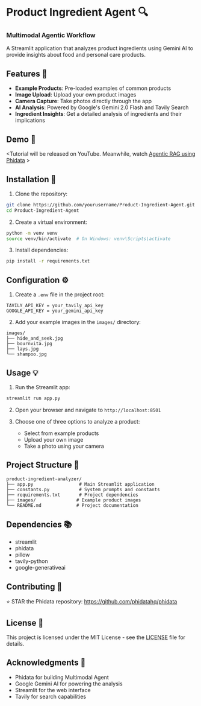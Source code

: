 # Product Ingredient Agent 🔍

### Multimodal Agentic Workflow

A Streamlit application that analyzes product ingredients using Gemini AI to provide insights about food and personal care products.

## Features 🌟

- **Example Products**: Pre-loaded examples of common products
- **Image Upload**: Upload your own product images
- **Camera Capture**: Take photos directly through the app
- **AI Analysis**: Powered by Google's Gemini 2.0 Flash and Tavily Search
- **Ingredient Insights**: Get a detailed analysis of ingredients and their implications

## Demo 🎥

<Tutorial will be released on YouTube. Meanwhile, watch [Agentic RAG using Phidata](https://www.youtube.com/watch?v=CDC3GOuJyZ0) >

## Installation 🚀

1. Clone the repository:
```bash
git clone https://github.com/yourusername/Product-Ingredient-Agent.git
cd Product-Ingredient-Agent
```

2. Create a virtual environment:
```bash
python -m venv venv
source venv/bin/activate  # On Windows: venv\Scripts\activate
```

3. Install dependencies:
```bash
pip install -r requirements.txt
```

## Configuration ⚙️

1. Create a `.env` file in the project root:
```env
TAVILY_API_KEY = your_tavily_api_key
GOOGLE_API_KEY = your_gemini_api_key 
```

2. Add your example images in the `images/` directory:
```
images/
├── hide_and_seek.jpg
├── bournvita.jpg
├── lays.jpg
└── shampoo.jpg
```

## Usage 💡

1. Run the Streamlit app:
```bash
streamlit run app.py
```

2. Open your browser and navigate to `http://localhost:8501`

3. Choose one of three options to analyze a product:
   - Select from example products
   - Upload your own image
   - Take a photo using your camera

## Project Structure 📁

```
product-ingredient-analyzer/
├── app.py                 # Main Streamlit application
├── constants.py           # System prompts and constants
├── requirements.txt       # Project dependencies
├── images/               # Example product images
└── README.md             # Project documentation
```

## Dependencies 📚

- streamlit
- phidata
- pillow
- tavily-python
- google-generativeai

## Contributing 🤝

⭐️ STAR the Phidata repository: https://github.com/phidatahq/phidata

## License 📄

This project is licensed under the MIT License - see the [LICENSE](LICENSE) file for details.

## Acknowledgments 👏

- Phidata for building Multimodal Agent
- Google Gemini AI for powering the analysis
- Streamlit for the web interface
- Tavily for search capabilities
